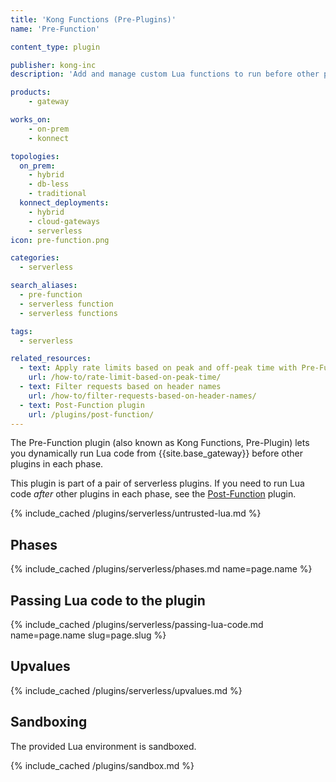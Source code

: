 ```yaml
---
title: 'Kong Functions (Pre-Plugins)'
name: 'Pre-Function'

content_type: plugin

publisher: kong-inc
description: 'Add and manage custom Lua functions to run before other plugins'

products:
    - gateway

works_on:
    - on-prem
    - konnect

topologies:
  on_prem:
    - hybrid
    - db-less
    - traditional
  konnect_deployments:
    - hybrid
    - cloud-gateways
    - serverless
icon: pre-function.png

categories:
  - serverless

search_aliases:
  - pre-function
  - serverless function
  - serverless functions

tags:
  - serverless

related_resources:
  - text: Apply rate limits based on peak and off-peak time with Pre-Function
    url: /how-to/rate-limit-based-on-peak-time/
  - text: Filter requests based on header names
    url: /how-to/filter-requests-based-on-header-names/
  - text: Post-Function plugin
    url: /plugins/post-function/
---
```


The Pre-Function plugin (also known as Kong Functions, Pre-Plugin) lets
you dynamically run Lua code from {{site.base_gateway}} before other plugins in each phase.

This plugin is part of a pair of serverless plugins. 
If you need to run Lua code _after_ other plugins in each phase, see the [Post-Function](/plugins/post-function/) plugin.

{% include_cached /plugins/serverless/untrusted-lua.md %}

## Phases

{% include_cached /plugins/serverless/phases.md name=page.name %}

## Passing Lua code to the plugin

{% include_cached /plugins/serverless/passing-lua-code.md name=page.name slug=page.slug %}

## Upvalues

{% include_cached /plugins/serverless/upvalues.md %}

## Sandboxing

The provided Lua environment is sandboxed.

{% include_cached /plugins/sandbox.md %}